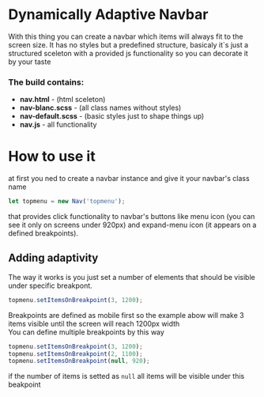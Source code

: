 # Dynamically Adaptive Navbar

With this thing you can create a navbar which items will always fit to the screen size. It has no styles but a predefined structure, basicaly it`s just a structured sceleton with a provided js functionality so you can decorate it by your taste

### The build contains:
- **nav.html** - (html sceleton)
- **nav-blanc.scss** - (all class names without styles)
- **nav-default.scss** - (basic styles just to shape things up)
- **nav.js** - all functionality

# How to use it

at first you ned to create a navbar instance and give it your navbar's class name

```js
let topmenu = new Nav('topmenu');
```
that provides click functionality to navbar's buttons like menu icon (you can see it only on screens under 920px) and expand-menu icon (it appears on a defined breakpoints).  

## Adding adaptivity
The way it works is you just set a number of elements that should be visible under specific breakpont.  
```js
topmenu.setItemsOnBreakpoint(3, 1200);
```
Breakpoints are defined as mobile first so the example abow will make 3 items visible until the screen will reach 1200px width  
You can define multiple breakpoints by this way
```js
topmenu.setItemsOnBreakpoint(3, 1200);
topmenu.setItemsOnBreakpoint(2, 1100);
topmenu.setItemsOnBreakpoint(null, 920);
```
if the number of items is setted as `null` all items will be visible under this beakpoint  

